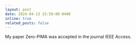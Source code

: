 ```yaml
---
layout: post
date: 2024-04-13 15:59:00-0400
inline: true
related_posts: false
---
```


My paper Zero-PIMA was accepted in the journal IEEE Access.
